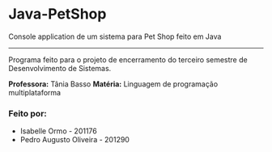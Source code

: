 # Java-PetShop
Console application de um sistema para Pet Shop feito em Java

--- 

Programa feito para o projeto de encerramento do terceiro semestre de Desenvolvimento de Sistemas.

**Professora:** Tânia Basso
**Matéria:** Linguagem de programação multiplataforma

### Feito por:
* Isabelle Ormo - 201176
* Pedro Augusto Oliveira - 201290

